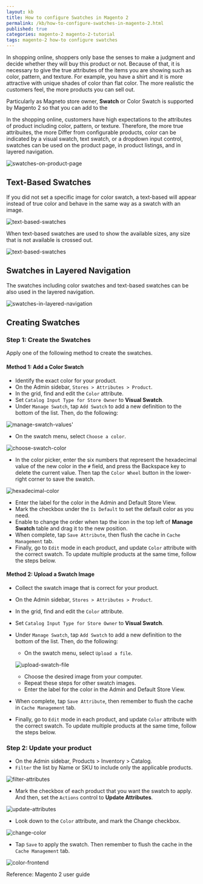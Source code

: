 ```yaml
---
layout: kb
title: How to configure Swatches in Magento 2
permalink: /kb/how-to-configure-swatches-in-magento-2.html
published: true
categories: magento-2 magento-2-tutorial
tags: magento-2 how-to configure swatches
---
```


In shopping online, shoppers only base the senses to make a judgment and decide whether they will buy this product or not. Because of that, it is necessary to give the true attributes of the items you are showing such as color, pattern, and texture. For example, you have a shirt and it is more attractive with unique shades of color than flat color. The more realistic the customers feel, the more products you can sell out. 

Particularly as Magneto store owner, **Swatch** or Color Swatch is supported by Magento 2 so that you can add to the 

In the shopping online, customers have high expectations to the attributes of product including color, pattern, or texture. Therefore, the more true attribuites, the more Differ from configurable products, color can be indicated by a visual swatch, text swatch, or a dropdown input control, swatches can be used on the product page, in product listings, and in layered navigation. 

![swatches-on-product-page](https://lh5.googleusercontent.com/puFTfFf7Z1wpCaEcAqPYjoVp3-l054_wyDODaCVVHeafShRTfc7ykbceNfI6AzIPQezar-RYkWDgSPc4IR7eVQTaNQDQAMepFbVoC8yShROiEsbxj6Ig8nSgfQzszq1f4DGE2Hap)

## Text-Based Swatches

If you did not set a specific image for color swatch, a text-based will appear instead of true color and behave in the same way as a swatch with an image.

![text-based-swatches](https://lh3.googleusercontent.com/rTNTHwB13L5y60kuQG_bY4tEOec36gotfI8aclwIaAHax3LcLFEk3xp0j9gjIvETCAFjphCx_sTwFBjDHYFWomhoU2mgti3nuy65NoN4tO6i0rX5lLRnNX_jH7rsIyjBVGBT0kEg)

When text-based swatches are used to show the available sizes, any size that is not available is crossed out.

![text-based-swatches](https://lh4.googleusercontent.com/VQbYmprmm7RnmDKukioErGkgABk8FbMeCBjGEqHvez19p9IhkuTPuq4iQTl-nlo9aRkpj9vpwjxMSZw4N5L0r8KLcJrrGFaOrglmYHgUfU3EfKmWxbzBuuDElHyPwBgaJPPdPQ0_)

## Swatches in Layered Navigation 

The swatches including color swatches and text-based swatches can be also used in the layered navigation. 

![swatches-in-layered-navigation](https://lh4.googleusercontent.com/TOYg5igV8wTj9cDVQTgOdEyuQBD8llDLPZuYgt4iMopYQeHPFcCF5556CgL25iTTyFVpYZhTbKMsPVpA0llKeqpURjrjq3LGzL4HsxszYB52VW5XUZbZF6rmYTlzyUU6Vb_DveKP)

## Creating Swatches

### Step 1: Create the Swatches

Apply one of the following method to create the swatches.

#### Method 1: Add a Color Swatch
* Identify the exact color for your product.
* On the Admin sidebar, `Stores > Attributes > Product`.
* In the grid, find and edit the `Color` attribute.
* Set `Catalog Input Type for Store Owner` to **Visual Swatch**.
* Under `Manage Swatch`, tap `Add Swatch` to add a new definition to the bottom of the list. Then, do the following:

![manage-swatch-values'](https://lh6.googleusercontent.com/BTxy-nMWRz_cxlrwWFPbjMIZgAvaJle4J2mmg1Z9fE55BFVhkyncDxInAoRfWu_3TfkBcgv9CO521qJu7UhG7qHSKmBg-XWKokJzOh6cpsK47YwJQeQVkJn2qeK1jx6Y2EOErE2p)

  * On the swatch menu, select `Choose a color`.
  
  ![choose-swatch-color](https://lh6.googleusercontent.com/AijfZt0XOhNt7nB9boV8f5MFX5-6xdtlTBIMjT4z1pNlM8-UB7krPXlAHT2Rtk54K7oRB-9YJQ2oudE6ITanAMjNChjtd__Os_0i_BDzxh-d1Oap90r-nisNQLiop150_bNVzr3z)
  
  * In the color picker, enter the six numbers that represent the hexadecimal value of the new color in the `#` field, and press the Backspace key to delete the current value. Then tap the `Color Wheel` button in the lower-right corner to save the swatch.
  
  ![hexadecimal-color](https://lh6.googleusercontent.com/sSIX52EXSNuNRHUnFFzQREPx8xryvvvMhddYuxfcDNkCd1fBkdSiA5uJ7kCwM-3TxFQukYuv9heGpx4eLNnrU7l5QpoRyV2a-lMThxD3rr20EPgsPe_oOPa7wnlX43a-UfHtksXX)
  
  * Enter the label for the color in the Admin and Default Store View.
  * Mark the checkbox under the `Is Default` to set the default color as you need.
  * Enable to change the order when tap the icon in the top left of **Manage Swatch** table and drag it to the new position.
* When complete, tap `Save Attribute`, then flush the cache in `Cache Management` tab.
* Finally, go to `Edit` mode in each product, and update `Color` attribute with the correct swatch. To update multiple products at the same time, follow the steps below.

#### Method 2: Upload a Swatch Image
* Collect the swatch image that is correct for your product.
* On the Admin sidebar, `Stores > Attributes > Product`.
* In the grid, find and edit the `Color` attribute.
* Set `Catalog Input Type for Store Owner` to **Visual Swatch**.
* Under `Manage Swatch`, tap `Add Swatch` to add a new definition to the bottom of the list. Then, do the following:
  * On the swatch menu, select `Upload a file`.
  
  ![upload-swatch-file](https://lh3.googleusercontent.com/6fo-dNjEI_KyPD_JrLzq2IucOFkeJOl3JgbkYFfpIO60hLNq1QzfUUkDnUVVMMMn65dwmWPkSEdUKmYj9PicUYWSBBzJ6YTbBkggPLAF9UlgjxoCfv8dmXZHFcs2k2yJ37OApWUN)
  
  * Choose the desired image from your computer.
  * Repeat these steps for other swatch images.
  * Enter the label for the color in the Admin and Default Store View.
* When complete, tap `Save Attribute`, then remember to flush the cache in `Cache Management` tab.
* Finally, go to `Edit` mode in each product, and update `Color` attribute with the correct swatch. To update multiple products at the same time, follow the steps below.

### Step 2: Update your product
* On the Admin sidebar, Products > Inventory > Catalog.
* `Filter` the list by Name or SKU to include only the applicable products.

![filter-attributes](https://lh5.googleusercontent.com/P_ICzw_mmRyLpg5BSQ6Rd1B0dVlt-QvqgfQ8-t8-IE3J7AvsZQm7yw8ZOWbCVZJSPo00z0PNI5g0E_fIpPla6TUXMwpJa6LkFswS8F5GiiTaPrCn2VZT3QIj-WYrdaNQ2rQLhZoh)

* Mark the checkbox of each product that you want the swatch to apply. And then, set the `Actions` control to **Update Attributes**.

![update-attributes](https://lh5.googleusercontent.com/rUxmshKjkyXRNZ6fkUzVlEhM-im1nW5BqwtiRHP8QN0U51FdzgL1jknsQZFFbrOlpWC9WI3BBq7kzgayDJeZskwhXn-4rvBjmAejN0bBD0uvkVxf6B7syaqJ-31ru5g8tWU4fQvu)

* Look down to the `Color` attribute, and mark the Change checkbox.

![change-color](https://lh6.googleusercontent.com/FipdYDxAsPTQd_CfMj7zzZqHhzwGLgY9ETwi1pMiTU8MNYTwjZSrYLZ0068ieIsb0x9ptJswi23JLbuLfOdNf6ZzP0j4T4dl5uHcr1h_AYWHgs-enF0IXL6Rkc_4QKWeactWDea2)

* Tap `Save` to apply the swatch. Then remember to flush the cache in the `Cache Management` tab.

![color-frontend](https://lh3.googleusercontent.com/9AoX7qfP9lCkot1X1ZFo4kWU2HX-jmnDlUc5Ic1IjphJFEwxQm9DSxsTQmbFVj9bgEHP7sy-8yQvU7X1N1-nafEVoUzlxixLM09U5OdrZ-Cn_9WMhW-ifEQIwnT-S_zzdTxbxLsI)


Reference: Magento 2 user guide